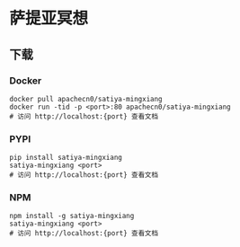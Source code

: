 # 萨提亚冥想

## 下载

### Docker

```
docker pull apachecn0/satiya-mingxiang
docker run -tid -p <port>:80 apachecn0/satiya-mingxiang
# 访问 http://localhost:{port} 查看文档
```

### PYPI

```
pip install satiya-mingxiang
satiya-mingxiang <port>
# 访问 http://localhost:{port} 查看文档
```

### NPM

```
npm install -g satiya-mingxiang
satiya-mingxiang <port>
# 访问 http://localhost:{port} 查看文档
```